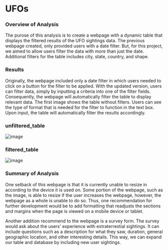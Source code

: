 # UFOs

### Overview of Analysis

The purose of this analysis is to create a webpage with a dynamic table that displays the filtered results of the UFO sightings data. The previous webpage created, only provided users with a date filter. But, for this project, we aimed to allow users filter the data with more than just the date. Additional filters for the table includes city, state, country, and shape.

### Results

Originally, the webpage included only a date filter in which users needed to click on a button for the filter to be applied. With the updated version, users can filter data, simply by inputting a criteria into one of the filter fields. Consequently, the webpage will automatically filter the table to display relevant data. The first image shows the table without filters. Users can see the type of format that is needed for the filter to function in the text box. Upon input, the table will automatically filter the results accordingly.

### unfiltered_table
![image](https://user-images.githubusercontent.com/82552594/125215486-9c8fd180-e289-11eb-9b50-e674f76f568a.png)

### filtered_table
![image](https://user-images.githubusercontent.com/82552594/125215617-ff816880-e289-11eb-8591-394a609969d7.png)

### Summary of Analysis

One setback of this webpage is that it is currently unable to resize in according to the device it is used on. Some portion of the webpage, such as the image, is able to resize if the user increases the webpage, however, the webpage as a whole is unable to do so. Thus, one recommendation for further development would be to add formatting that readjusts the sections and margins when the page is viewed on a mobile device or tablet.

Another addition recommend to the webpage is a survey form. The survey would ask about the users' experience with extraterrestial sightings. It can include questions such as a description for what they saw, duration, general geographic location, and other interesting details. This way, we can expand our table and database by including new user sightings.
